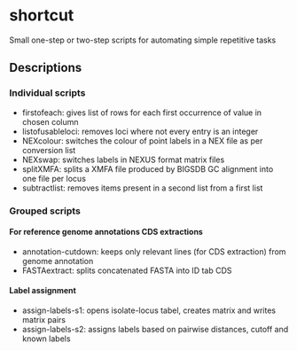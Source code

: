 # shortcut
Small one-step or two-step scripts for automating simple repetitive tasks

## Descriptions

### Individual scripts
* firstofeach: gives list of rows for each first occurrence of value in chosen column
* listofusableloci: removes loci where not every entry is an integer
* NEXcolour: switches the colour of point labels in a NEX file as per conversion list
* NEXswap: switches labels in NEXUS format matrix files 
* splitXMFA: splits a XMFA file produced by BIGSDB GC alignment into one file per locus
* subtractlist: removes items present in a second list from a first list

### Grouped scripts

#### For reference genome annotations CDS extractions
* annotation-cutdown: keeps only relevant lines (for CDS extraction) from genome annotation
* FASTAextract: splits concatenated FASTA into ID tab CDS 

#### Label assignment
* assign-labels-s1: opens isolate-locus tabel, creates matrix and writes matrix pairs
* assign-labels-s2: assigns labels based on pairwise distances, cutoff and known labels 
